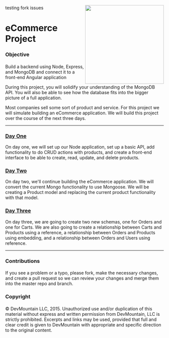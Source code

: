 ﻿testing fork issues
<img src="https://devmounta.in/img/logowhiteblue.png" width="250" align="right">

eCommerce Project
=================


### Objective



####

Build a backend using Node, Express, and MongoDB and connect it to a front-end Angular application

During this project, you will solidify your understanding of the MongoDB API.  You will also be able to see how the database fits into the bigger picture of a full application. 

Most companies sell some sort of product and service. For this project we will simulate building an eCommerce application.  We will build this project over the course of the next three days.


****


### [Day One](/part-one.md)

On day one, we will set up our Node application, set up a basic API, add functionality to do CRUD actions with products, and create a front-end interface to be able to create, read, update, and delete products.

### [Day Two](/part-two.md)

On day two, we'll continue building the eCommerce application. We will convert the current Mongo functionality to use Mongoose.  We will be creating a Product model and replacing the current product functionality with that model.

### [Day Three](/part-three.md)

On day three, we are going to create two new schemas, one for Orders and one for Carts.  We are also going to create a relationship between Carts and Products using a reference, a relationship between Orders and Products using embedding, and a relationship between Orders and Users using reference.


****


### Contributions

####

If you see a problem or a typo, please fork, make the necessary changes, and create a pull request so we can review your changes and merge them into the master repo and branch.


### Copyright

####

© DevMountain LLC, 2015. Unauthorized use and/or duplication of this material without express and written permission from DevMountain, LLC is strictly prohibited. Excerpts and links may be used, provided that full and clear credit is given to DevMountain with appropriate and specific direction to the original content.